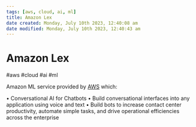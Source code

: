 ```yaml
---
tags: [aws, cloud, ai, ml]
title: Amazon Lex
date created: Monday, July 10th 2023, 12:40:08 am
date modified: Monday, July 10th 2023, 12:40:43 am
---
```

# Amazon Lex
#aws #cloud #ai #ml

Amazon ML service provided by [AWS](Cloud%20Computing/AWS/AWS.md) which:

• Conversational AI for Chatbots
• Build conversational interfaces into any application
using voice and text
• Build bots to increase contact center productivity,
automate simple tasks, and drive operational
efficiencies across the enterprise
